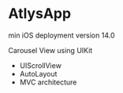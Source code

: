 # AtlysApp

min iOS deployment version 14.0

Carousel View using UIKit 
  - UIScrollView
  - AutoLayout
  - MVC architecture
